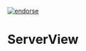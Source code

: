[![endorse](https://api.coderwall.com/lukemadhanga/endorsecount.png)](https://coderwall.com/lukemadhanga)

ServerView
==========
